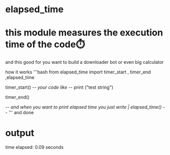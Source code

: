 # elapsed_time
# this module measures the execution time of the code⏱️
and this good for you want to build a downloader bot or even big calculator

how it works
'''bash
from elapsed_time import timer_start , timer_end ,elapsed_time

timer_start()
-*- your code like -*-
print ("test string")

timer_end()

-*- and when you want to print elapsed time you just write | elapsed_time() -*-
'''
and done 
# output
time elapsed: 0.09 seconds
